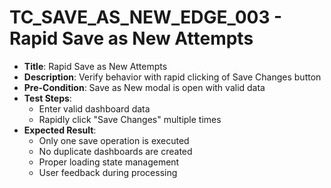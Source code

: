 # TC_SAVE_AS_NEW_EDGE_003 - Rapid Save as New Attempts

* **Title**: Rapid Save as New Attempts
* **Description**: Verify behavior with rapid clicking of Save Changes button
* **Pre-Condition**: Save as New modal is open with valid data
* **Test Steps**:
  * Enter valid dashboard data
  * Rapidly click "Save Changes" multiple times
* **Expected Result**:
  * Only one save operation is executed
  * No duplicate dashboards are created
  * Proper loading state management
  * User feedback during processing
